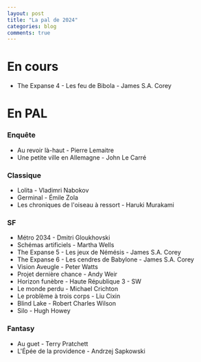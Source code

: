 ```yaml
---
layout: post
title: "La pal de 2024"
categories: blog
comments: true
---
```

# En cours 

- The Expanse 4 - Les feu de Bibola - James S.A. Corey


# En PAL

### Enquête

- Au revoir là-haut - Pierre Lemaitre
- Une petite ville en Allemagne - John Le Carré

### Classique

- Lolita - Vladimri Nabokov
- Germinal - Émile Zola
- Les chroniques de l'oiseau à ressort - Haruki Murakami


### SF

- Métro 2034 - Dmitri Gloukhovski
- Schémas artificiels - Martha Wells
- The Expanse 5 - Les jeux de Némésis - James S.A. Corey
- The Expanse 6 - Les cendres de Babylone - James S.A. Corey
- Vision Aveugle - Peter Watts
- Projet dernière chance - Andy Weir
- Horizon funèbre - Haute République 3 - SW
- Le monde perdu - Michael Crichton
- Le problème à trois corps - Liu Cixin
- Blind Lake - Robert Charles Wilson
- Silo - Hugh Howey


### Fantasy

- Au guet - Terry Pratchett 
- L'Épée de la providence - Andrzej Sapkowski